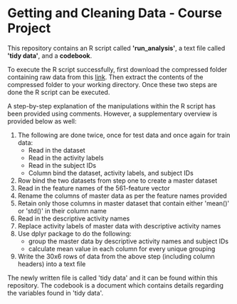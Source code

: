 # Getting and Cleaning Data - Course Project

This repository contains an R script called **'run_analysis'**, a text file called **'tidy data'**, and a **codebook**.

To execute the R script successfully, first download the compressed folder containing raw data from this [link](https://d396qusza40orc.cloudfront.net/getdata%2Fprojectfiles%2FUCI%20HAR%20Dataset.zip). Then extract the contents of the compressed folder to your working directory. Once these two steps are done the R script can be executed.

A step-by-step explanation of the manipulations within the R script has been provided using comments. However, a supplementary overview is provided below as well:
1. The following are done twice, once for test data and once again for train data:
   * Read in the dataset
   * Read in the activity labels 
   * Read in the subject IDs 
   * Column bind the dataset, activity labels, and subject IDs 
2. Row bind the two datasets from step one to create a master dataset  
3. Read in the feature names of the 561-feature vector 
4. Rename the columns of master data as per the feature names provided 
5. Retain only those columns in master dataset that contain either 'mean()' or 'std()' in their column name
6. Read in the descriptive activity names 
7. Replace activity labels of master data with descriptive activity names
8. Use dplyr package to do the following:
   * group the master data by descriptive activity names and subject IDs
   * calculate mean value in each column for every unique grouping 
9. Write the 30x6 rows of data from the above step (including column headers) into a text file

The newly written file is called 'tidy data' and it can be found within this repository. 
The codebook is a document which contains details regarding the variables found in 'tidy data'.



      
